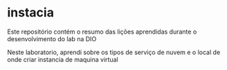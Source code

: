 # instacia
Este repositório contém o resumo das lições aprendidas durante o desenvolvimento do lab na DIO

Neste laboratorio, aprendi sobre os tipos de serviço de nuvem e o local de onde criar instancia de maquina virtual
